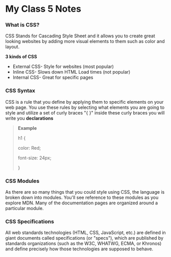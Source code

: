 # My Class 5 Notes

### What is CSS?

CSS Stands for Cascading Style Sheet and it allows you to create great looking websites by adding more visual elements to them such as color and layout.

**3 kinds of CSS**
- External CSS- Style for websites (most popular)
- Inline CSS- Slows down HTML Load times (not popular)
- Internal CSS- Great for specific pages

### CSS Syntax 

CSS is a rule that you define by applying them to specific elements on your web page. You use these rules by selecting what elements you are going to style and utilize a set of curly braces "{ }" inside these curly braces you will write you **declarations** 

>**Example**
>
>h1 {
> 
> color: Red;
>
> font-size: 24px;
>
>}

### CSS Modules
As there are so many things that you could style using CSS, the language is broken down into modules. You'll see reference to these modules as you explore MDN. Many of the documentation pages are organized around a particular module. 

### CSS Specifications
All web standards technologies (HTML, CSS, JavaScript, etc.) are defined in giant documents called specifications (or "specs"), which are published by standards organizations (such as the W3C, WHATWG, ECMA, or Khronos) and define precisely how those technologies are supposed to behave.